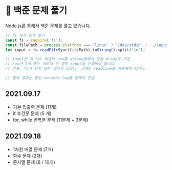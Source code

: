 # 📝 백준 문제 풀기

Node.js를 통해서 백준 문제를 풀고 있습니다.

```js
// fs 방식 입력 받기
const fs = require('fs');
const filePath = process.platform === 'linux' ? '/dev/stdin' : './input.txt';
let input = fs.readFileSync(filePath).toString().split('\n');

// input은 각 txt 파일의 row를 string형태의 값을 Array로 가짐
// row가 1개 또는 여러개 인 경우 input을 신경써야 합니다.
// 간혹, fs가 되지 않는 경우가 있으니, 그때는 readline을 사용해야 합니다.

// 출력 결과는 항상 console.log를 통해서 전달
```

## 2021.09.17

- 기본 입출력 문제 (11개)
- if 조건문 문제 (5 개)
- for, while 반복문 문제 (11문제 + 3문제)

## 2021.09.18

- 1차원 배열 문제 (7개)
- 함수 문제 (2개)
- 문자열 문제 (8 / 10개)
